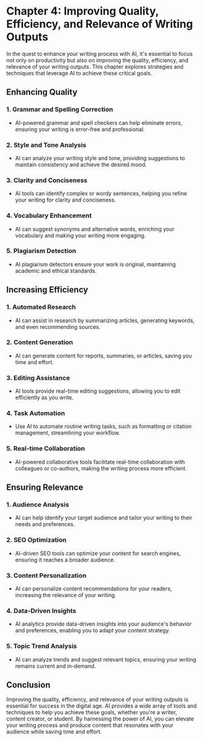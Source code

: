 Chapter 4: Improving Quality, Efficiency, and Relevance of Writing Outputs
==========================================================================

In the quest to enhance your writing process with AI, it's essential to focus not only on productivity but also on improving the quality, efficiency, and relevance of your writing outputs. This chapter explores strategies and techniques that leverage AI to achieve these critical goals.

Enhancing Quality
-----------------

### 1. **Grammar and Spelling Correction**

* AI-powered grammar and spell checkers can help eliminate errors, ensuring your writing is error-free and professional.

### 2. **Style and Tone Analysis**

* AI can analyze your writing style and tone, providing suggestions to maintain consistency and achieve the desired mood.

### 3. **Clarity and Conciseness**

* AI tools can identify complex or wordy sentences, helping you refine your writing for clarity and conciseness.

### 4. **Vocabulary Enhancement**

* AI can suggest synonyms and alternative words, enriching your vocabulary and making your writing more engaging.

### 5. **Plagiarism Detection**

* AI plagiarism detectors ensure your work is original, maintaining academic and ethical standards.

Increasing Efficiency
---------------------

### 1. **Automated Research**

* AI can assist in research by summarizing articles, generating keywords, and even recommending sources.

### 2. **Content Generation**

* AI can generate content for reports, summaries, or articles, saving you time and effort.

### 3. **Editing Assistance**

* AI tools provide real-time editing suggestions, allowing you to edit efficiently as you write.

### 4. **Task Automation**

* Use AI to automate routine writing tasks, such as formatting or citation management, streamlining your workflow.

### 5. **Real-time Collaboration**

* AI-powered collaborative tools facilitate real-time collaboration with colleagues or co-authors, making the writing process more efficient.

Ensuring Relevance
------------------

### 1. **Audience Analysis**

* AI can help identify your target audience and tailor your writing to their needs and preferences.

### 2. **SEO Optimization**

* AI-driven SEO tools can optimize your content for search engines, ensuring it reaches a broader audience.

### 3. **Content Personalization**

* AI can personalize content recommendations for your readers, increasing the relevance of your writing.

### 4. **Data-Driven Insights**

* AI analytics provide data-driven insights into your audience's behavior and preferences, enabling you to adapt your content strategy.

### 5. **Topic Trend Analysis**

* AI can analyze trends and suggest relevant topics, ensuring your writing remains current and in-demand.

Conclusion
----------

Improving the quality, efficiency, and relevance of your writing outputs is essential for success in the digital age. AI provides a wide array of tools and techniques to help you achieve these goals, whether you're a writer, content creator, or student. By harnessing the power of AI, you can elevate your writing process and produce content that resonates with your audience while saving time and effort.
